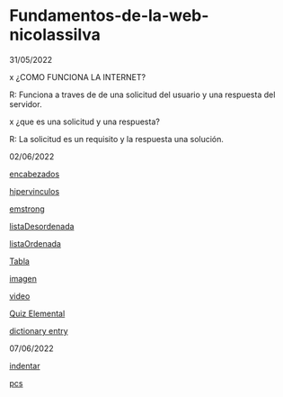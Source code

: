 # Fundamentos-de-la-web-nicolassilva

31/05/2022

x ¿COMO FUNCIONA LA INTERNET?

R: Funciona a traves de de una solicitud del usuario y una respuesta del servidor.

x ¿que es una solicitud y una respuesta?

R: La solicitud es un requisito y la respuesta una solución.

02/06/2022

<a href="ElementosTexto/encabezados.html">encabezados</a>

<a href="ElementosTexto/hipervinculos.html">hipervinculos</a>

<a href="ElementosTexto/Emstrong.html">emstrong</a>

<a href="listas y tablas/listaDesordenada.html">listaDesordenada</a>

<a href="listas y tablas/ListaOrdenada.html">listaOrdenada</a>

<a href="listas y tablas/tabla.html">Tabla</a>

<a href="imagen y video/imagen.html">imagen</a>

<a href="imagen y video/video.html">video</a>

<a href="QuizElemental.html">Quiz Elemental</a>

<a href="Entrada-de-diccionario/EntradaDeDiccionario.html">dictionary entry</a>

07/06/2022

<a href="indentar.html">indentar</a>

<a href="pcs.html">pcs</a>
<!-- pcs mantiene una estructura padre,hijo y hermano ->

<a href="CorregirSangrias"></a>